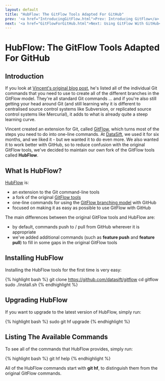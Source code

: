 ```yaml
---
layout: default
title: "HubFlow: The GitFlow Tools Adapted For GitHub"
prev: '<a href="IntroducingGitFlow.html">Prev: Introducing GitFlow</a>'
next: '<a href="GitFlowForGitHub.html">Next: Using GitFlow With GitHub</a>'
---
```

# HubFlow: The GitFlow Tools Adapted For GitHub

## Introduction

If you look at [Vincent's original blog post](http://nvie.com/posts/a-successful-git-branching-model/), he's listed all of the individual Git commands that you need to use to create all of the different branches in the GitFlow model.  They're all standard Git commands ... and if you're also still getting your head around Git (and still learning why it is different to centralised source control systems like Subversion, or replicated source control systems like Mercurial), it adds to what is already quite a steep learning curve.

Vincent created an extension for Git, called [GitFlow](https://github.com/nvie/gitflow), which turns most of the steps you need to do into one-line commands.  At [DataSift](http://datasift.com), we used it for six months, and we liked it - but we wanted it to do even more.  We also wanted it to work better with GitHub, so to reduce confusion with the original GitFlow tools, we've decided to maintain our own fork of the GitFlow tools called __HubFlow__.

## What Is HubFlow?

[HubFlow](https://github.com/datasift/hubflow) is:

* an extension to the Git command-line tools
* a fork of the original [GitFlow tools](https://github.com/nvie/gitflow)
* one-line commands for using the [GitFlow branching model](IntroducingGitFlow.html) with GitHub
* focused on making it as easy as possible to use GitFlow with GitHub

The main differences between the original GitFlow tools and HubFlow are:

* by default, commands push to / pull from GitHub wherever it is appropriate
* we've added additional commands (such as __feature push__ and __feature pull__) to fill in some gaps in the original GitFlow tools

## Installing HubFlow

Installing the HubFlow tools for the first time is very easy:

{% highlight bash %}
git clone https://github.com/datasift/gitflow
cd gitflow
sudo ./install.sh
{% endhighlight %}

## Upgrading HubFlow

If you want to upgrade to the latest version of HubFlow, simply run:

{% highlight bash %}
sudo git hf upgrade
{% endhighlight %}

## Listing The Available Commands

To see all of the commands that HubFlow provides, simply run:

{% highlight bash %}
git hf help
{% endhighlight %}

All of the HubFlow commands start with **git hf**, to distinguish them from the original GitFlow commands.